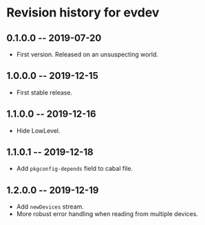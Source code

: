 # Revision history for evdev

## 0.1.0.0 -- 2019-07-20

* First version. Released on an unsuspecting world.

## 1.0.0.0 -- 2019-12-15

* First stable release.

## 1.1.0.0 -- 2019-12-16

* Hide LowLevel.

## 1.1.0.1 -- 2019-12-18

* Add `pkgconfig-depends` field to cabal file.

## 1.2.0.0 -- 2019-12-19

* Add `newDevices` stream.
* More robust error handling when reading from multiple devices.
